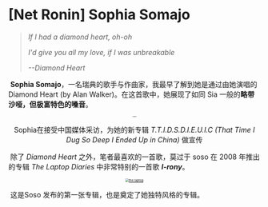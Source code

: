 # [Net Ronin] Sophia Somajo

> _If I had a diamond heart, oh-oh_
>
> *I'd give you all my love, if I was unbreakable*
>
> *--Diamond Heart*

​	**Sophia Somajo**，一名瑞典的歌手与作曲家，我最早了解到她是通过由她演唱的 Diamond Heart (by Alan Walker)。在这首歌中，她展现了如同 Sia 一般的**略带沙哑，但极富特色的嗓音**。

<p align="center"><a href="https://youtu.be/gFAiiNSBZsY?si=TLZBbNzPNDYldC1j"><img src="https://cdn.jsdelivr.net/gh/GensMordor/ImageDocker@main/Images/sophia.png" alt="sophia" style="zoom:15%;"/></a></p>

<center>Sophia在接受中国媒体采访，为她的新专辑 <i>T.T.I.D.S.D.I.E.U.I.C (That Time I Dug So Deep I Ended Up in China)</i> 做宣传</center>

​	除了 *Diamond Heart* 之外，笔者最喜欢的一首歌，莫过于 soso 在 2008 年推出的专辑 *The Laptop Diaries* 中非常特别的一首歌 ***I-rony***。

<p align = "center"><a href = "https://www.youtube.com/embed/eoGCRZDO2Dw?si=H5yxRtZFv01DnUBG"><img src="https://cdn.jsdelivr.net/gh/GensMordor/ImageDocker@main/Images/the%20laptop.jpg" alt="the laptop" style="zoom:45%;" /></a></p>

​	这是Soso 发布的第一张专辑，也是奠定了她独特风格的专辑。
